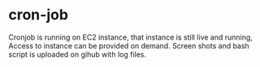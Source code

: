 # cron-job
Cronjob is running on EC2 instance, that instance is still live and running, Access to instance can be provided on demand.
Screen shots and bash script is uploaded on gihub with log files.
